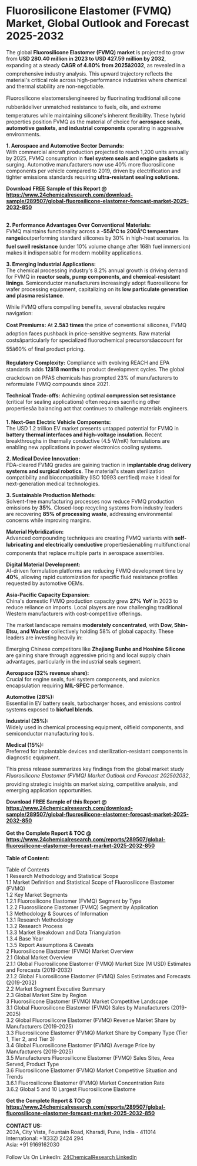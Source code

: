 <h1>Fluorosilicone Elastomer (FVMQ) Market, Global Outlook and Forecast 2025-2032</h1><p>The global <strong>Fluorosilicone Elastomer (FVMQ) market</strong> is projected to grow from <strong>USD 280.40 million in 2023 to USD 427.59 million by 2032</strong>, expanding at a steady <strong>CAGR of 4.80% from 2025â2032</strong>, as revealed in a comprehensive industry analysis. This upward trajectory reflects the material's critical role across high-performance industries where chemical and thermal stability are non-negotiable.</p><p>Fluorosilicone elastomersâengineered by fluorinating traditional silicone rubberâdeliver unmatched resistance to fuels, oils, and extreme temperatures while maintaining silicone's inherent flexibility. These hybrid properties position FVMQ as the material of choice for <strong>aerospace seals, automotive gaskets, and industrial components</strong> operating in aggressive environments.</p><p><strong>1. Aerospace and Automotive Sector Demands:</strong><br>
With commercial aircraft production projected to reach 1,200 units annually by 2025, FVMQ consumption in <strong>fuel system seals and engine gaskets</strong> is surging. Automotive manufacturers now use 40% more fluorosilicone components per vehicle compared to 2019, driven by electrification and tighter emissions standards requiring <strong>ultra-resistant sealing solutions</strong>.</p><div><b>Download FREE Sample of this Report @ 
            <a href="https://www.24chemicalresearch.com/download-sample/289507/global-fluorosilicone-elastomer-forecast-market-2025-2032-850">
            https://www.24chemicalresearch.com/download-sample/289507/global-fluorosilicone-elastomer-forecast-market-2025-2032-850</a></b></div><br><p><strong>2. Performance Advantages Over Conventional Materials:</strong><br>
FVMQ maintains functionality across a <strong>-55Â°C to 200Â°C temperature range</strong>âoutperforming standard silicones by 30% in high-heat scenarios. Its <strong>fuel swell resistance</strong> (under 10% volume change after 168h fuel immersion) makes it indispensable for modern mobility applications.</p><p><strong>3. Emerging Industrial Applications:</strong><br>
The chemical processing industry's 8.2% annual growth is driving demand for FVMQ in <strong>reactor seals, pump components, and chemical-resistant linings</strong>. Semiconductor manufacturers increasingly adopt fluorosilicone for wafer processing equipment, capitalizing on its <strong>low particulate generation and plasma resistance</strong>.</p><p>While FVMQ offers compelling benefits, several obstacles require navigation:</p><p><strong>Cost Premiums:</strong> At <strong>2.5â3 times</strong> the price of conventional silicones, FVMQ adoption faces pushback in price-sensitive segments. Raw material costsâparticularly for specialized fluorochemical precursorsâaccount for 55â60% of final product pricing.</p><p><strong>Regulatory Complexity:</strong> Compliance with evolving REACH and EPA standards adds <strong>12â18 months</strong> to product development cycles. The global crackdown on PFAS chemicals has prompted 23% of manufacturers to reformulate FVMQ compounds since 2021.</p><p><strong>Technical Trade-offs:</strong> Achieving optimal <strong>compression set resistance</strong> (critical for sealing applications) often requires sacrificing other propertiesâa balancing act that continues to challenge materials engineers.</p><p><strong>1. Next-Gen Electric Vehicle Components:</strong><br>
The USD 1.2 trillion EV market presents untapped potential for FVMQ in <strong>battery thermal interfaces and high-voltage insulation</strong>. Recent breakthroughs in thermally conductive (4.5 W/mK) formulations are enabling new applications in power electronics cooling systems.</p><p><strong>2. Medical Device Innovation:</strong><br>
FDA-cleared FVMQ grades are gaining traction in <strong>implantable drug delivery systems and surgical robotics</strong>. The material's steam sterilization compatibility and biocompatibility (ISO 10993 certified) make it ideal for next-generation medical technologies.</p><p><strong>3. Sustainable Production Methods:</strong><br>
Solvent-free manufacturing processes now reduce FVMQ production emissions by <strong>35%</strong>. Closed-loop recycling systems from industry leaders are recovering <strong>85% of processing waste</strong>, addressing environmental concerns while improving margins.</p><p><strong>Material Hybridization:</strong><br>
	Advanced compounding techniques are creating FVMQ variants with <strong>self-lubricating and electrically conductive</strong> propertiesâenabling multifunctional components that replace multiple parts in aerospace assemblies.</p><p><strong>Digital Material Development:</strong><br>
	AI-driven formulation platforms are reducing FVMQ development time by <strong>40%</strong>, allowing rapid customization for specific fluid resistance profiles requested by automotive OEMs.</p><p><strong>Asia-Pacific Capacity Expansion:</strong><br>
	China's domestic FVMQ production capacity grew <strong>27% YoY</strong> in 2023 to reduce reliance on imports. Local players are now challenging traditional Western manufacturers with cost-competitive offerings.</p><p>The market landscape remains <strong>moderately concentrated</strong>, with <strong>Dow, Shin-Etsu, and Wacker</strong> collectively holding 58% of global capacity. These leaders are investing heavily in:</p><p>Emerging Chinese competitors like <strong>Zhejiang Runhe and Hoshine Silicone</strong> are gaining share through aggressive pricing and local supply chain advantages, particularly in the industrial seals segment.</p><p><strong>Aerospace (32% revenue share):</strong><br>
	Crucial for engine seals, fuel system components, and avionics encapsulation requiring <strong>MIL-SPEC</strong> performance.</p><p><strong>Automotive (28%):</strong><br>
	Essential in EV battery seals, turbocharger hoses, and emissions control systems exposed to <strong>biofuel blends</strong>.</p><p><strong>Industrial (25%):</strong><br>
	Widely used in chemical processing equipment, oilfield components, and semiconductor manufacturing tools.</p><p><strong>Medical (15%):</strong><br>
	Preferred for implantable devices and sterilization-resistant components in diagnostic equipment.</p><p>This press release summarizes key findings from the global market study <em>Fluorosilicone Elastomer (FVMQ) Market Outlook and Forecast 2025â2032</em>, providing strategic insights on market sizing, competitive analysis, and emerging application opportunities.</p><div><b>Download FREE Sample of this Report @ 
            <a href="https://www.24chemicalresearch.com/download-sample/289507/global-fluorosilicone-elastomer-forecast-market-2025-2032-850">
            https://www.24chemicalresearch.com/download-sample/289507/global-fluorosilicone-elastomer-forecast-market-2025-2032-850</a></b></div><br><div><b>Get the Complete Report & TOC @ 
            <a href="https://www.24chemicalresearch.com/reports/289507/global-fluorosilicone-elastomer-forecast-market-2025-2032-850">
            https://www.24chemicalresearch.com/reports/289507/global-fluorosilicone-elastomer-forecast-market-2025-2032-850</a></b></div><br>
            <b>Table of Content:</b><p>Table of Contents<br />
1 Research Methodology and Statistical Scope<br />
1.1 Market Definition and Statistical Scope of Fluorosilicone Elastomer (FVMQ)<br />
1.2 Key Market Segments<br />
1.2.1 Fluorosilicone Elastomer (FVMQ) Segment by Type<br />
1.2.2 Fluorosilicone Elastomer (FVMQ) Segment by Application<br />
1.3 Methodology & Sources of Information<br />
1.3.1 Research Methodology<br />
1.3.2 Research Process<br />
1.3.3 Market Breakdown and Data Triangulation<br />
1.3.4 Base Year<br />
1.3.5 Report Assumptions & Caveats<br />
2 Fluorosilicone Elastomer (FVMQ) Market Overview<br />
2.1 Global Market Overview<br />
2.1.1 Global Fluorosilicone Elastomer (FVMQ) Market Size (M USD) Estimates and Forecasts (2019-2032)<br />
2.1.2 Global Fluorosilicone Elastomer (FVMQ) Sales Estimates and Forecasts (2019-2032)<br />
2.2 Market Segment Executive Summary<br />
2.3 Global Market Size by Region<br />
3 Fluorosilicone Elastomer (FVMQ) Market Competitive Landscape<br />
3.1 Global Fluorosilicone Elastomer (FVMQ) Sales by Manufacturers (2019-2025)<br />
3.2 Global Fluorosilicone Elastomer (FVMQ) Revenue Market Share by Manufacturers (2019-2025)<br />
3.3 Fluorosilicone Elastomer (FVMQ) Market Share by Company Type (Tier 1, Tier 2, and Tier 3)<br />
3.4 Global Fluorosilicone Elastomer (FVMQ) Average Price by Manufacturers (2019-2025)<br />
3.5 Manufacturers Fluorosilicone Elastomer (FVMQ) Sales Sites, Area Served, Product Type<br />
3.6 Fluorosilicone Elastomer (FVMQ) Market Competitive Situation and Trends<br />
3.6.1 Fluorosilicone Elastomer (FVMQ) Market Concentration Rate<br />
3.6.2 Global 5 and 10 Largest Fluorosilicone Elastome</p><div><b>Get the Complete Report & TOC @ 
            <a href="https://www.24chemicalresearch.com/reports/289507/global-fluorosilicone-elastomer-forecast-market-2025-2032-850">
            https://www.24chemicalresearch.com/reports/289507/global-fluorosilicone-elastomer-forecast-market-2025-2032-850</a></b></div><br><b>CONTACT US:</b><br>
            203A, City Vista, Fountain Road, Kharadi, Pune, India - 411014<br>
            International: +1(332) 2424 294<br>
            Asia: +91 9169162030 <br><br>
            Follow Us On LinkedIn: <a href="https://www.linkedin.com/company/24chemicalresearch/">24ChemicalResearch LinkedIn</a>